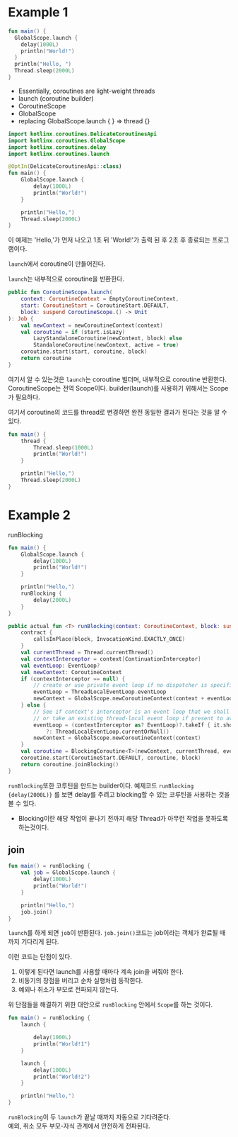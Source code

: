 # Example 1

```kotlin
fun main() {
  GlobalScope.launch {
    delay(1000L)
    println("World!")
  }
  println("Hello, ")
  Thread.sleep(2000L)
}
```
- Essentially, coroutines are light-weight threads
- launch (coroutine builder)
- CoroutineScope
- GlobalScope
- replacing GlobalScope.launch { } => thread {}

```kotlin
import kotlinx.coroutines.DelicateCoroutinesApi
import kotlinx.coroutines.GlobalScope
import kotlinx.coroutines.delay
import kotlinx.coroutines.launch

@OptIn(DelicateCoroutinesApi::class)
fun main() {
    GlobalScope.launch {
        delay(1000L)
        println("World!")
    }

    println("Hello,")
    Thread.sleep(2000L)
}
```
이 예제는 'Hello,'가 먼저 나오고 1초 뒤 'World!'가 출력 된 후 2초 후 종료되는 프로그램이다.

`launch`에서 coroutine이 만들어진다.

`launch`는 내부적으로 coroutine을 반환한다.

```kotlin
public fun CoroutineScope.launch(
    context: CoroutineContext = EmptyCoroutineContext,
    start: CoroutineStart = CoroutineStart.DEFAULT,
    block: suspend CoroutineScope.() -> Unit
): Job {
    val newContext = newCoroutineContext(context)
    val coroutine = if (start.isLazy)
        LazyStandaloneCoroutine(newContext, block) else
        StandaloneCoroutine(newContext, active = true)
    coroutine.start(start, coroutine, block)
    return coroutine
}
```

여기서 알 수 있는것은 `launch`는 coroutine 빌더며, 내부적으로 coroutine 반환한다.
CoroutineScope는 전역 Scope이다.
builder(launch)를 사용하기 위해서는 Scope가 필요하다.


여기서 coroutine의 코드를 thread로 변경하면 완전 동일한 결과가 된다는 것을 알 수 있다.

```kotlin
fun main() {
    thread {
        Thread.sleep(1000L)
        println("World!")
    }

    println("Hello,")
    Thread.sleep(2000L)
}
```


# Example 2
runBlocking
```kotlin
fun main() {
    GlobalScope.launch {
        delay(1000L)
        println("World!")
    }

    println("Hello,")
    runBlocking {
        delay(2000L)
    }
}
```


```kotlin
public actual fun <T> runBlocking(context: CoroutineContext, block: suspend CoroutineScope.() -> T): T {
    contract {
        callsInPlace(block, InvocationKind.EXACTLY_ONCE)
    }
    val currentThread = Thread.currentThread()
    val contextInterceptor = context[ContinuationInterceptor]
    val eventLoop: EventLoop?
    val newContext: CoroutineContext
    if (contextInterceptor == null) {
        // create or use private event loop if no dispatcher is specified
        eventLoop = ThreadLocalEventLoop.eventLoop
        newContext = GlobalScope.newCoroutineContext(context + eventLoop)
    } else {
        // See if context's interceptor is an event loop that we shall use (to support TestContext)
        // or take an existing thread-local event loop if present to avoid blocking it (but don't create one)
        eventLoop = (contextInterceptor as? EventLoop)?.takeIf { it.shouldBeProcessedFromContext() }
            ?: ThreadLocalEventLoop.currentOrNull()
        newContext = GlobalScope.newCoroutineContext(context)
    }
    val coroutine = BlockingCoroutine<T>(newContext, currentThread, eventLoop)
    coroutine.start(CoroutineStart.DEFAULT, coroutine, block)
    return coroutine.joinBlocking()
}
```

`runBlocking`또한 코루틴을 만드는 builder이다.
예제코드 `runBlocking {delay(2000L)}` 를 보면 delay를 주려고 blocking할 수 있는 코루틴을 사용하는 것을 볼 수 있다.
* Blocking이란 해당 작업이 끝나기 전까지 해당 Thread가 아무런 작업을 못하도록 하는것이다.


## join
```kotlin
fun main() = runBlocking {
    val job = GlobalScope.launch {
        delay(1000L)
        println("World!")
    }

    println("Hello,")
    job.join()
}
```

`launch`를 하게 되면 `job`이 반환된다.
`job.join()`코드는 job이라는 객체가 완료될 때 까지 기다리게 된다.

이런 코드는 단점이 있다.
1. 이렇게 된다면 launch를 사용할 때마다 계속 join을 써줘야 한다.
2. 비동기의 장점을 버리고 순차 실행처럼 동작한다.
3. 예외나 취소가 부모로 전파되지 않는다.

위 단점들을 해결하기 위한 대안으로 `runBlocking` 안에서 `Scope`를 하는 것이다.
```kotlin
fun main() = runBlocking {
    launch {

        delay(1000L)
        println("World!1")
    }

    launch {
        delay(1000L)
        println("World!2")
    }

    println("Hello,")
}
```
`runBlocking`이 두 `launch`가 끝날 때까지 자동으로 기다려준다.
</br>예외, 취소 모두 부모-자식 관계에서 안전하게 전파된다.
</br>
